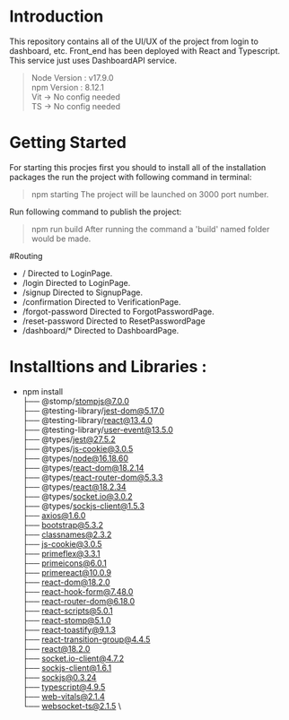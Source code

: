 # Introduction 
This repository contains all of the UI/UX of the project from login to dashboard, etc.
Front_end has been deployed with React and Typescript.
This service just uses DashboardAPI service.

> Node Version : v17.9.0\
> npm  Version : 8.12.1\
> Vit -> No config needed\
> TS  -> No config needed

# Getting Started
For starting this procjes first you should to install all of the installation packages the run the project with following command in terminal:

> npm starting
The project will be launched on 3000 port number. 

Run following command to publish the project:

>npm run build
After running the command a 'build' named folder would be made.

#Routing
 - /                   Directed to LoginPage.
 - /login              Directed to LoginPage.
 - /signup             Directed to SignupPage.
 - /confirmation       Directed to VerificationPage.
 - /forgot-password    Directed to ForgotPasswordPage.
 - /reset-password     Directed to ResetPasswordPage
 - /dashboard/*        Directed to DashboardPage.

# Installtions and Libraries : 
- npm install \
├── @stomp/stompjs@7.0.0 \
├── @testing-library/jest-dom@5.17.0 \
├── @testing-library/react@13.4.0 \
├── @testing-library/user-event@13.5.0 \
├── @types/jest@27.5.2 \
├── @types/js-cookie@3.0.5 \
├── @types/node@16.18.60 \
├── @types/react-dom@18.2.14 \
├── @types/react-router-dom@5.3.3 \
├── @types/react@18.2.34 \
├── @types/socket.io@3.0.2 \
├── @types/sockjs-client@1.5.3 \
├── axios@1.6.0 \
├── bootstrap@5.3.2 \
├── classnames@2.3.2 \
├── js-cookie@3.0.5 \
├── primeflex@3.3.1 \
├── primeicons@6.0.1 \
├── primereact@10.0.9 \
├── react-dom@18.2.0 \
├── react-hook-form@7.48.0 \
├── react-router-dom@6.18.0 \
├── react-scripts@5.0.1 \
├── react-stomp@5.1.0 \
├── react-toastify@9.1.3 \
├── react-transition-group@4.4.5 \
├── react@18.2.0 \
├── socket.io-client@4.7.2 \
├── sockjs-client@1.6.1 \
├── sockjs@0.3.24 \
├── typescript@4.9.5 \
├── web-vitals@2.1.4 \
└── websocket-ts@2.1.5 \
